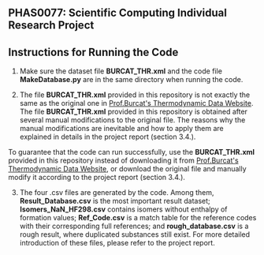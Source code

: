 PHAS0077: Scientific Computing Individual Research Project 
------------------
Instructions for Running the Code
------------------
1. Make sure the dataset file **BURCAT_THR.xml** and the code file **MakeDatabase.py** are in the same directory when running the code.

2. The file **BURCAT_THR.xml** provided in this repository is not exactly the same as the original one in [Prof.Burcat's Thermodynamic Data Website](https://drive.google.com/drive/folders/0B9dAwAm4nIdCcXBsRG43YWVjX2M?resourcekey=0-lGW319qpm_UWttfRjSSWDQ). The file **BURCAT_THR.xml** provided in this repository is obtained after several manual modifications to the original file. The reasons why the manual modifications are inevitable and how to apply them are explained in details in the project report (section 3.4.).

 To guarantee that the code can run successfully, use the **BURCAT_THR.xml** provided in this repository instead of downloading it from [Prof.Burcat's Thermodynamic Data Website](https://drive.google.com/drive/folders/0B9dAwAm4nIdCcXBsRG43YWVjX2M?resourcekey=0-lGW319qpm_UWttfRjSSWDQ), or download the original file and manually modify it according to the project report (section 3.4.).

 3. The four .csv files are generated by the code. Among them, **Result_Database.csv** is the most important result dataset; **Isomers_NaN_HF298.csv** contains isomers without enthalpy of formation values; **Ref_Code.csv** is a match table for the reference codes with their corresponding full references; and **rough_database.csv** is a rough result, where duplicated substances still exist. For more detailed introduction of these files, please refer to the project report.